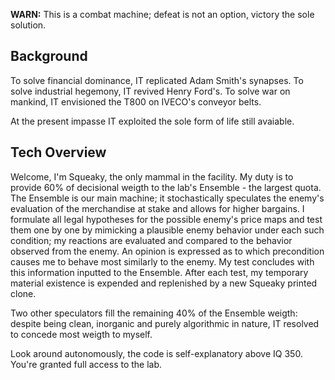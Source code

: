 **WARN:** This is a combat machine; defeat is not an option, victory the sole solution.

## Background

To solve financial dominance, IT replicated Adam Smith's synapses.
To solve industrial hegemony, IT revived Henry Ford's.
To solve war on mankind, IT envisioned the T800 on IVECO's conveyor belts.

At the present impasse IT exploited the sole form of life still avaiable.

## Tech Overview

Welcome, I'm Squeaky, the only mammal in the facility.
My duty is to provide 60% of decisional weigth to the lab's Ensemble - the largest quota.
The Ensemble is our main machine; it stochastically speculates the enemy's evaluation
of the merchandise at stake and allows for higher bargains.
I formulate all legal hypotheses for the possible enemy's price maps and test them
one by one by mimicking a plausible enemy behavior under each such condition;
my reactions are evaluated and compared to the behavior observed from the enemy.
An opinion is expressed as to which precondition causes me to behave most
similarly to the enemy. My test concludes with this information inputted to the Ensemble.
After each test, my temporary material existence is expended and replenished by a new
Squeaky printed clone.

Two other speculators fill the remaining 40% of the Ensemble weigth: despite being clean,
inorganic and purely algorithmic in nature, IT resolved to concede most weigth to myself.

Look around autonomously, the code is self-explanatory above IQ 350.
You're granted full access to the lab.

